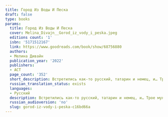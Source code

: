 ```yaml
---
title: Город Из Воды И Песка
draft: false
type: books
params:
  title: Город Из Воды И Песка
  cover: Melina_Divajn__Gorod_iz_vody_i_peska.jpeg
  editions count: '1'
  isbn: '5171512167'
  link: https://www.goodreads.com/book/show/68756880
  authors:
  - Мелина Дивайн
  publication_year: '2022'
  publishers:
  - АСТ
  page_count: '352'
  short_description: Встретились как-то русский, татарин и немец, и… Трое мужчин на грани нервного срыва и один юноша, которого никто никак не может увидеть. Общее одно – они одиноки.
  russian_translation_status: exists
  languages:
  - Русский
  description: Встретились как-то русский, татарин и немец, и… Трое мужчин на грани нервного срыва и один юноша, которого никто никак не может увидеть. Общее одно – они одиноки. У каждого своя история поисков счастья и второй половинки. Будет непросто. Будет много секса. Порой будет непонятно и больно. Порой будет весело и легко. Друзья всегда поддержат, но есть вещи, которые человек может сделать только сам. Если тот, кто нужен тебе, как воздух, недоступен? Если у тебя есть только голос, в который ты влюблён? Только ты сможешь сломать стену, разделяющую вас. Любовь стоит того, чтобы ломать стены и возводить мосты. Или целые города, пусть даже из воды и песка.
  russian_audioversion: 'no'
  slug: gorod-iz-vody-i-peska-c16bd66a
---
```


